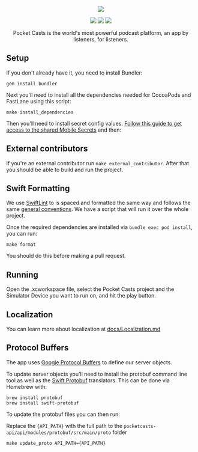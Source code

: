 <p align="center">
    <img src="https://user-images.githubusercontent.com/7040243/190481901-1b47101c-da98-400f-b92b-bca9e66f4c8c.svg" />
</p>

<p align="center">
    <a href="https://buildkite.com/automattic/pocket-casts-ios"><img src="https://badge.buildkite.com/6c995de3d1584006341cc4dfda1312619f375385f5c0319dfe.svg?branch=trunk" /></a>
    <a href="https://github.com/Automattic/pocket-casts-ios/blob/trunk/LICENSE.md"><img src="https://img.shields.io/badge/license-MPL-black" /></a>
    <img src="https://img.shields.io/badge/platform-ios%20%7C%20watchos-lightgrey" />
</p>

<p align="center">
    Pocket Casts is the world's most powerful podcast platform, an app by listeners, for listeners.
</p>

## Setup

If you don't already have it, you need to install Bundler:

`gem install bundler`

Next you'll need to install all the dependencies needed for CocoaPods and FastLane using this script:

`make install_dependencies`

Then you'll need to install secret config values. [Follow this guide to get access to the shared Mobile Secrets](https://fieldguide.automattic.com/mobile-native-development/updating-mobile-secrets/) and then:

## External contributors

If you're an external contributor run `make external_contributor`. After that you should be able to build and run the project.

## Swift Formatting

We use [SwiftLint](https://github.com/realm/SwiftLint) to is spaced and formatted the same way and follows the same [general conventions](https://github.com/Automattic/swiftlint-config). We have a script that will run it over the whole project.

Once the required dependencies are installed via `bundle exec pod install`, you can run:

`make format`

You should do this before making a pull request.

## Running

Open the .xcworkspace file, select the Pocket Casts project and the Simulator Device you want to run on, and hit the play button.

## Localization

You can learn more about localization at [docs/Localization.md](./documentation/localization.md)

## Protocol Buffers

The app uses [Google Protocol Buffers](https://developers.google.com/protocol-buffers) to define our server objects.

To update server objects you'll need to install the protobuf command line tool as well as the [Swift Protobuf](https://github.com/apple/swift-protobuf) translators. This can be done via Homebrew with:

```
brew install protobuf
brew install swift-protobuf
```

To update the protobuf files you can then run:

Replace the `{API_PATH}` with the full path to the `pocketcasts-api/api/modules/protobuf/src/main/proto` folder

```
make update_proto API_PATH={API_PATH}
```

